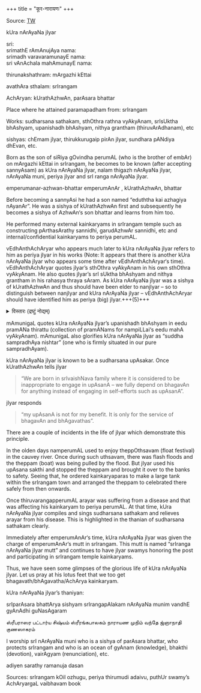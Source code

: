 +++
title = "कूर-नारायणः"
+++

Source: [TW](https://acharyas.koyil.org/index.php/2013/12/30/kura-narayana-jiyar-english/)


kUra nArAyaNa jIyar  

sri:  
srimathE rAmAnujAya nama:  
srimadh varavaramunayE nama:  
sri vAnAchala mahAmunayE nama:

thirunakshathram: mArgazhi kEttai

avathAra sthalam:  srIrangam

AchAryan: kUrathAzhwAn, parAsara bhattar

Place where he attained paramapadham from: srIrangam

Works:  sudharsana sathakam, sthOthra rathna vyAkyAnam, srIsUktha bhAshyam, upanishadh bhAshyam, nithya grantham (thiruvArAdhanam), etc

sishyas:  chEmam jIyar, thirukkurugaip pirAn jIyar, sundhara pANdiya dhEvan, etc.

Born as the son of siRiya gOvindha perumAL (who is the brother of embAr) on mArgazhi kEttai in srIrangam, he becomes to be known (after accepting sannyAsam) as kUra nArAyaNa jIyar, nalam thigazh nArAyaNa jIyar, nArAyaNa muni, periya jIyar and srI ranga nArAyaNa jIyar.


emperumanar-azhwan-bhattar
emperumAnAr
, kUrathAzhwAn, bhattar

Before becoming a sannyAsi he had a son named “eduththa kai azhagiya nAyanAr”. He was a sishya of kUrathAzhwAn first and subsequently he  becomes a sishya of AzhwAn‘s son bhattar and learns from  him too.

He performed many external kainkaryams in srIrangam temple such as constructing pArthasArathy sannidhi, garudAzhwAr sannidhi, etc and internal/confidential kainkaryams  to periya perumAL.

vEdhAnthAchAryar who appears much later to kUra nArAyaNa jIyar refers to him as periya jIyar in his works (Note: It appears that there is another kUra nArAyaNa jIyar who appears some time after vEdhAnthAchAryar‘s time). vEdhAnthAchAryar quotes jIyar’s sthOthra vyAkyAnam in his own sthOthra vyAkyAnam. He also quotes jIyar’s srI sUktha bhAshyam and nithya grantham in his rahasya thraya sAram. As kUra nArAyaNa jIyar was a sishya of kUrathAzhwAn and thus should have been elder to nanjIyar – so to distinguish between nanjIyar and kUra nArAyaNa jIyar – vEdhAnthAchAryar should have identified him as periya (big) jIyar.+++(5)+++

<details><summary>विस्तारः (द्रष्टुं नोद्यम्)</summary>

> The periya-tirumuDi-aDaivu (p.589-90 in puttUr svAmi's 
edition) lists kUra-nArAyaNa-jIyar, also known as
nalan-tigazh-nArAyaNa-jIyar as a disciple of Parasara 
Bhattar. His was born on mArgazhi-kETTai in Srirangam 
and was the son of Embar.  Like Sri Vedanta Desika he 
worshipped Lord Hayagriva as his ArAdhana-mUrti and was 
an upAsaka of Sudarsana.
> 
> Among the works he composed is listed the 'upanishat
kUranArAyaNa-bhAshyam', commentary on stotra-ratnam,
and the sudarSana-Satakam.


--- In bhakti-list@y..., Sadagopan  wrote:
> Dear BhakthAs: 
> 
> A friend of mine and a native of a village
> near Kooram has checked and advised that 
> the Koora NaarAyaNa Jeeyar , the author of 
> Sudarsana Sathakam is a contemproary of KurEsar
> and Bhattar. He is considered  thus to be of a different 
> time frame (much earlier )than Swamy Desikan's time. 
> He seems to be known by the name of Koora NaarAyaNa 
> Jeeyar of Srirangam .  
> 
> The AdayAr Library manuscripts however give the date
> of 1459 A.D for the Koora NaarAyaNa Jeeyar  and comments
> that He is a follower of Swamy Desikan and has given us 
> the famous work ,"Sudarsana Sathakam ". He is also 
> linked with commentaries on MaandUkya Upanishad ,
> TaittirIya Upanishad and IsAvAsyOpanishad. 

</details>


mAmunigaL quotes kUra nArAyaNa jIyar’s upanishadh bhAshyam in eedu pramANa thirattu (collection of pramANams for nampiLLai‘s eedu mahA vyAkyAnam). mAmunigaL also glorifies kUra nArAyaNa jIyar as “suddha sampradhAya nishtar” (one who is firmly situated in our pure sampradhAyam).

kUra nArAyaNa jIyar is known to be a sudharsana upAsakar. Once kUrathAzhwAn tells jIyar 

> “We are born in srIvaishNava family where it is considered to be inappropriate to engage in upAsanA – we fully depend on bhagavAn for anything instead of engaging in self-efforts such as upAsanA”. 

jIyar responds 

> “my upAsanA is not for my benefit. It is only for the service of bhagavAn and bhAgavathas”.  

There are a couple of incidents in the life of jIyar which demonstrate this principle.

In the olden days namperumAL used to enjoy theppOthsavam (float festival) in the cauvey river. Once during such uthsavam, there was flash floods and the theppam (boat) was being pulled by the flood. But jIyar used his upAsana sakthi and stopped the theppam and brought it over to the banks to safety. Seeing that, he ordered kainkaryaparas to make a large tank within the srIrangam town and arranged the theppam to celebrated there safely from then onwards.

Once thiruvarangapperumAL arayar was suffering from a disease and that was affecting his kainkaryam to periya perumAL. At that time, kUra nArAyaNa jIyar compiles and sings sudharsana sathakam and relieves arayar from his disease. This is highlighted in the thanian of sudharsana sathakam clearly.

Immediately after emperumAnAr‘s time, kUra nArAyaNa jIyar was given the charge of emperumAnAr‘s mutt in srIrangam. This mutt is named “srIranga nArAyaNa jIyar mutt” and continues to have jIyar swamys honoring the post and participating in srIrangam temple kainkaryams.

Thus, we have seen some glimpses of the glorious life of kUra nArAyaNa jIyar. Let us pray at his lotus feet that we too get bhagavath/bhAgavatha/AchArya kainkaryam.

kUra nArAyaNa jIyar’s thaniyan:

srIparAsara bhattArya sishyam srIrangapAlakam
nArAyaNa munim vandhE gyAnAdhi guNasAgaram

ஸ்ரீபராஸர பட்டார்ய சிஷ்யம் ஸ்ரீரங்கபாலகம்
நாராயண முநிம் வந்தே ஜ்ஞாநாதி குணஸாகரம்

I worship srI nArAyaNa muni who is a sishya of parAsara bhattar, who protects srIrangam and who is an ocean of gyAnam (knowledge),  bhakthi (devotion), vairAgyam (renunciation), etc.

adiyen sarathy ramanuja dasan


Sources: srIrangam kOil ozhugu, periya thirumudi adaivu, puthUr swamy’s AchAryargaL vaibhavam book

